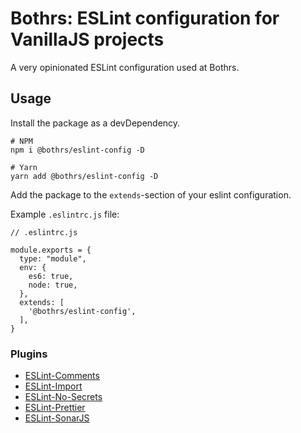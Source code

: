 # Bothrs: ESLint configuration for VanillaJS projects

A very opinionated ESLint configuration used at Bothrs.

## Usage

Install the package as a devDependency.

```
# NPM
npm i @bothrs/eslint-config -D

# Yarn
yarn add @bothrs/eslint-config -D
```

Add the package to the `extends`-section of your eslint configuration.

Example `.eslintrc.js` file:

```
// .eslintrc.js

module.exports = {
  type: "module",
  env: {
    es6: true,
    node: true,
  },
  extends: [
    '@bothrs/eslint-config',
  ],
}
```

### Plugins

- [ESLint-Comments](https://github.com/mysticatea/eslint-plugin-eslint-comments)
- [ESLint-Import](https://github.com/import-js/eslint-plugin-import)
- [ESLint-No-Secrets](https://github.com/nickdeis/eslint-plugin-no-secrets)
- [ESLint-Prettier](https://github.com/prettier/prettier-eslint)
- [ESLint-SonarJS](https://github.com/SonarSource/eslint-plugin-sonarjs)
